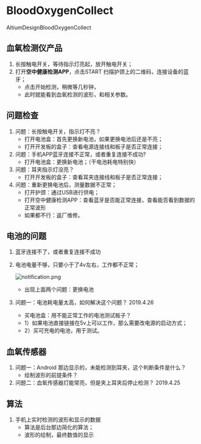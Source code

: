 # BloodOxygenCollect
AltiumDesignBloodOxygenCollect 

## 血氧检测仪产品

1. 长按触电开关，等待指示灯亮起，放开触电开关；
2. 打开**空中健康检测APP**，点击START 扫描护颈上的二维码，连接设备的蓝牙；
   + 点击开始检测，稍微等几秒钟，
   + 此时就能看到血氧检测的波形，和相关参数。

## 问题检查

1. 问题：长按触电开关，指示灯不亮？
   + 打开电池盒：首先更换新电池，如果更换电池后还是不亮；
   + 打开开发板的盒子：查看电源连接线和板子是否正常连接；
2. 问题：手机APP蓝牙连接不正常，或者重复连接不成功?
   + 打开电池盒：更换新电池；（干电池耗电特别快）
3. 问题：耳夹指示灯没亮？
   + 打开开发板的盒子：查看耳夹连接线和板子是否正常连接；
4. 问题：重新更换电池后，测量数据不正常；
   + 打开护颈：通过USB进行供电；
   + 打开空中健康检测APP：查看蓝牙是否能正常连接，查看能否看到数据的正常波形
   + 如果都不行：返厂维修。

## 电池的问题

1. 蓝牙连接不了，或者重复连接不成功

2. 电池电量不够，只要小于了4v左右，工作都不正常；

   ![notification.png]()

   + 出现上面两个问题：更换电池


3. 问题一：电池耗电量太高，如何解决这个问题？ 2019.4.26 
   + 买电池盒：用不能正常工作的电池测试板子？
   + 1）如果电池直接链接在5v上可以工作，那么需要改电源的启动方式；
   + 2）买可充电的电池，用于测试。

## 血氧传感器

1. 问题一：Android 那边显示的，未能检测到耳夹，这个判断条件是什么？
   + 绘制波形的前提条件？
2. 问题二：血氧传感器灯能常亮，但是夹上耳夹后停止检测？ 2019.4.25

## 算法

1. 手机上实时检测的波形和显示的数据
   + 算法是后台那边简化的算法；
   + 波形的绘制，最终数值的显示